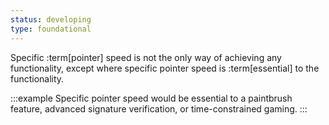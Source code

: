 ```yaml
---
status: developing
type: foundational
---
```


Specific :term[pointer] speed is not the only way of achieving any functionality, except where specific pointer speed is :term[essential] to the functionality.

:::example
Specific pointer speed would be essential to a paintbrush feature, advanced signature verification, or time-constrained gaming.
:::